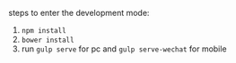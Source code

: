 steps to enter the development mode:
1. `npm install`
2. `bower install`
3. run `gulp serve` for pc and `gulp serve-wechat` for mobile